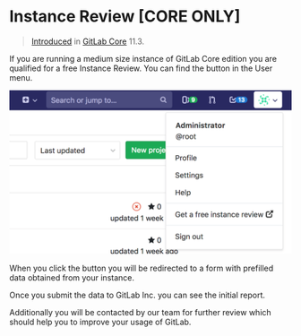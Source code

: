 # Instance Review **[CORE ONLY]**

> [Introduced][6995] in [GitLab Core][ee] 11.3.

If you are running a medium size instance of GitLab Core edition you are qualified for a free Instance Review. You can find the button in the User menu.

![Instance Review button](img/instance_review_button.png)

When you click the button you will be redirected to a form with prefilled data obtained from your instance.

Once you submit the data to GitLab Inc. you can see the initial report.

Additionally you will be contacted by our team for further review which should help you to improve your usage of GitLab.

[6995]: https://gitlab.com/gitlab-org/gitlab-ce/merge_requests/6995
[ee]: https://about.gitlab.com/pricing/

